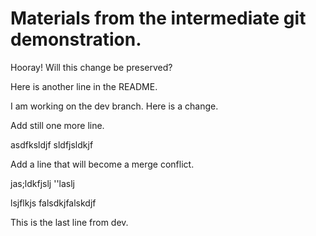 # Materials from the intermediate git demonstration.

Hooray! Will this change be preserved?

Here is another line in the README.

I am working on the dev branch. Here is a change.

Add still one more line.

asdfksldjf
sldfjsldkjf

Add a line that will become a merge conflict.

jas;ldkfjslj
''laslj

lsjflkjs
falsdkjfalskdjf

This is the last line from dev.

